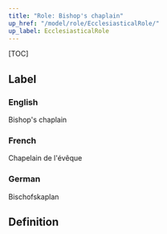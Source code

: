 ```yaml
---
title: "Role: Bishop's chaplain"
up_href: "/model/role/EcclesiasticalRole/"
up_label: EcclesiasticalRole
---
```


[TOC]

## Label

### English
Bishop's chaplain

### French
Chapelain de l'évêque

### German
Bischofskaplan

## Definition


